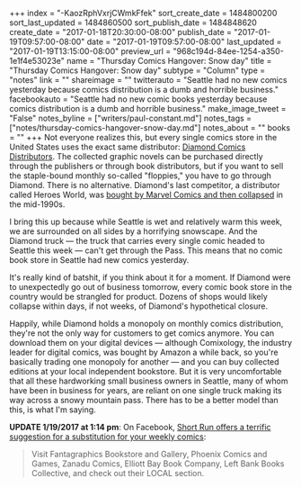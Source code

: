 +++
index = "-KaozRphVxrjCWmkFfek"
sort_create_date = 1484800200
sort_last_updated = 1484860500
sort_publish_date = 1484848620
create_date = "2017-01-18T20:30:00-08:00"
publish_date = "2017-01-19T09:57:00-08:00"
date = "2017-01-19T09:57:00-08:00"
last_updated = "2017-01-19T13:15:00-08:00"
preview_url = "968c194d-84ee-1254-a350-1e1f4e53023e"
name = "Thursday Comics Hangover: Snow day"
title = "Thursday Comics Hangover: Snow day"
subtype = "Column"
type = "notes"
link = ""
shareimage = ""
twitterauto = "Seattle had no new comics yesterday because comics distribution is a dumb and horrible business."
facebookauto = "Seattle had no new comic books yesterday because comics distribution is a dumb and horrible business."
make_image_tweet = "False"
notes_byline = ["writers/paul-constant.md"]
notes_tags = ["notes/thursday-comics-hangover-snow-day.md"]
notes_about = ""
books = ""
+++
Not everyone realizes this, but every single comics store in the United States uses the exact same distributor: [Diamond Comics Distributors](http://www.diamondcomics.com/Home/1/1/3/103). The collected graphic novels can be purchased directly through the publishers or through book distributors, but if you want to sell the staple-bound monthly so-called "floppies," you have to go through Diamond. There is no alternative. Diamond's last competitor, a distributor called Heroes World, was [bought by Marvel Comics and then collapsed](https://en.wikipedia.org/wiki/Heroes_World_Distribution) in the mid-1990s.

I bring this up because while Seattle is wet and relatively warm this week, we are surrounded on all sides by a horrifying snowscape. And the Diamond truck — the truck that carries every single comic headed to Seattle this week — can't get through the Pass. This means that no comic book store in Seattle had new comics yesterday.

It's really kind of batshit, if you think about it for a moment. If Diamond were to unexpectedly go out of business tomorrow, every comic book store in the country would be strangled for product. Dozens of shops would likely collapse within days, if not weeks, of Diamond's hypothetical closure.

Happily, while Diamond holds a monopoly on monthly comics distribution, they're not the only way for customers to get comics anymore. You can download them on your digital devices — although Comixology, the industry leader for digital comics, was bought by Amazon a while back, so you're basically trading one monopoly for another — and you can buy collected editions at your local independent bookstore. But it is very uncomfortable that all these hardworking small business owners in Seattle, many of whom have been in business for years, are reliant on one single truck making its way across a snowy mountain pass. There has to be a better model than this, is what I'm saying.

**UPDATE 1/19/2017 at 1:14 pm**: On Facebook, [Short Run offers a terrific suggestion for a substitution for your weekly comics](https://www.facebook.com/shortrunseattle/posts/1196600380393009):

<blockquote>Visit Fantagraphics Bookstore and Gallery, Phoenix Comics and Games, Zanadu Comics, Elliott Bay Book Company, Left Bank Books Collective, and check out their LOCAL section.</blockquote>